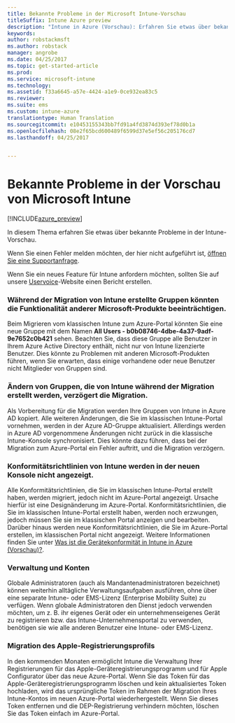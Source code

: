 ```yaml
---
title: Bekannte Probleme in der Microsoft Intune-Vorschau
titleSuffix: Intune Azure preview
description: "Intune in Azure (Vorschau): Erfahren Sie etwas über bekannte Probleme in der Vorschau."
keywords: 
author: robstackmsft
ms.author: robstack
manager: angrobe
ms.date: 04/25/2017
ms.topic: get-started-article
ms.prod: 
ms.service: microsoft-intune
ms.technology: 
ms.assetid: f33a6645-a57e-4424-a1e9-0ce932ea83c5
ms.reviewer: 
ms.suite: ems
ms.custom: intune-azure
translationtype: Human Translation
ms.sourcegitcommit: e10453155343bb7fd91a4fd3874d393ef78d0b1a
ms.openlocfilehash: 08e2f65bcd600489f6599d37e5ef56c205176cd7
ms.lasthandoff: 04/25/2017


---
```


# <a name="known-issues-in-the-microsoft-intune-preview"></a>Bekannte Probleme in der Vorschau von Microsoft Intune


[!INCLUDE[azure_preview](../includes/azure_preview.md)]


In diesem Thema erfahren Sie etwas über bekannte Probleme in der Intune-Vorschau.

Wenn Sie einen Fehler melden möchten, der hier nicht aufgeführt ist, [öffnen Sie eine Supportanfrage](https://docs.microsoft.com/intune/troubleshoot/how-to-get-support-for-microsoft-intune).

Wenn Sie ein neues Feature für Intune anfordern möchten, sollten Sie auf unsere [Uservoice](https://microsoftintune.uservoice.com/forums/291681-ideas/category/189016-azure-admin-console)-Website einen Bericht erstellen.

### <a name="groups-created-by-intune-during-migration-might-affect-functionality-of-other-microsoft-products"></a>Während der Migration von Intune erstellte Gruppen könnten die Funktionalität anderer Microsoft-Produkte beeinträchtigen.

Beim Migrieren vom klassischen Intune zum Azure-Portal könnten Sie eine neue Gruppe mit dem Namen **All Users - b0b08746-4dbe-4a37-9adf-9e7652c0b421** sehen. Beachten Sie, dass diese Gruppe alle Benutzer in Ihrem Azure Active Directory enthält, nicht nur von Intune lizenzierte Benutzer. Dies könnte zu Problemen mit anderen Microsoft-Produkten führen, wenn Sie erwarten, dass einige vorhandene oder neue Benutzer nicht Mitglieder von Gruppen sind.

### <a name="altering-groups-created-by-intune-during-migration-will-delay-migration"></a>Ändern von Gruppen, die von Intune während der Migration erstellt werden, verzögert die Migration.

Als Vorbereitung für die Migration werden Ihre Gruppen von Intune in Azure AD kopiert. Alle weiteren Änderungen, die Sie im klassischen Intune-Portal vornehmen, werden in der Azure AD-Gruppe aktualisiert. Allerdings werden in Azure AD vorgenommene Änderungen nicht zurück in die klassische Intune-Konsole synchronisiert. Dies könnte dazu führen, dass bei der Migration zum Azure-Portal ein Fehler auftritt, und die Migration verzögern.

### <a name="compliance-policies-from-intune-will-not-show-up-in-new-console"></a>Konformitätsrichtlinien von Intune werden in der neuen Konsole nicht angezeigt. 

Alle Konformitätsrichtlinien, die Sie im klassischen Intune-Portal erstellt haben, werden migriert, jedoch nicht im Azure-Portal angezeigt. Ursache hierfür ist eine Designänderung im Azure-Portal. Konformitätsrichtlinien, die Sie im klassischen Intune-Portal erstellt haben, werden noch erzwungen, jedoch müssen Sie sie im klassischen Portal anzeigen und bearbeiten.
Darüber hinaus werden neue Konformitätsrichtlinien, die Sie im Azure-Portal erstellen, im klassischen Portal nicht angezeigt.
Weitere Informationen finden Sie unter [Was ist die Gerätekonformität in Intune in Azure (Vorschau)?](https://docs.microsoft.com/intune-azure/set-device-compliance/what-is-device-compliance).




### <a name="administration-and-accounts"></a>Verwaltung und Konten

Globale Administratoren (auch als Mandantenadministratoren bezeichnet) können weiterhin alltägliche Verwaltungsaufgaben ausführen, ohne über eine separate Intune- oder EMS-Lizenz (Enterprise Mobility Suite) zu verfügen. Wenn globale Administratoren den Dienst jedoch verwenden möchten, um z. B. ihr eigenes Gerät oder ein unternehmenseigenes Gerät zu registrieren bzw. das Intune-Unternehmensportal zu verwenden, benötigen sie wie alle anderen Benutzer eine Intune- oder EMS-Lizenz.

### <a name="apple-enrollment-profile-migration"></a>Migration des Apple-Registrierungsprofils
In den kommenden Monaten ermöglicht Intune die Verwaltung Ihrer Registrierungen für das Apple-Geräteregistrierungsprogramm und für Apple Configurator über das neue Azure-Portal. Wenn Sie das Token für das Apple-Geräteregistrierungsprogramm löschen und kein aktualisiertes Token hochladen, wird das ursprüngliche Token im Rahmen der Migration Ihres Intune-Kontos im neuen Azure-Portal wiederhergestellt. Wenn Sie dieses Token entfernen und die DEP-Registrierung verhindern möchten, löschen Sie das Token einfach im Azure-Portal. 

